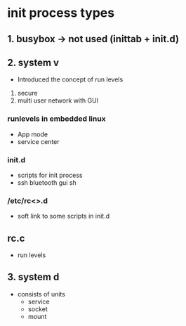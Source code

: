 # init process types

## 1. busybox -> not used (inittab + init.d)

## 2. system v 
- Introduced the concept of run levels 
1. secure
5. multi user network with GUI 

### runlevels in embedded linux 
- App mode 
- service center

### init.d
- scripts for init process
- ssh bluetooth gui sh
### /etc/rc<>.d
- soft link to some scripts in init.d

## rc.c 
- run levels


## 3. system d
- consists of units
    - service  
    - socket
    - mount

